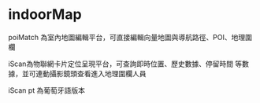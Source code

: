 # indoorMap
poiMatch 為室內地圖編輯平台，可直接編輯向量地圖與導航路徑、POI、地理圍欄

iScan為物聯網卡片定位呈現平台，可查詢即時位置、歷史數據、停留時間 等數據，並可連動攝影鏡頭查看進入地理圍欄人員

iScan pt 為葡萄牙語版本

